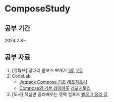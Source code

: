 # ComposeStudy

## 공부 기간
2024.2.8~

## 공부 자료

1. [유튜브] 정대리 콤포즈 뽀개기 [1강](https://youtu.be/y4Zuyr2GSO4?si=E61cKsSYHGChbmuC), [2강](https://youtu.be/6CEDQ1W-6AY?si=b4qzH06bKkn0m257)
2. CodeLab
   - [Jetpack Compose 기초](https://developer.android.com/codelabs/jetpack-compose-basics?hl=ko#0) [레포지토리](https://github.com/HI-JIN2/ComposeStudy/tree/master/CodeLabBasics) 
   - [Compose의 기본 레이아웃](https://developer.android.com/codelabs/jetpack-compose-layouts?hl=ko#0) [레포지토리](https://github.com/HI-JIN2/ComposeStudy/tree/master/CodeLabBasicLayout)
3. [도서] 핵심만 골라배우는 젯팩 컴포즈 [벨로그 정리 글](https://velog.io/@jini_1514/series/%ED%95%B5%EC%8B%AC%EB%A7%8C-%EA%B3%A8%EB%9D%BC%EB%B0%B0%EC%9A%B0%EB%8A%94-%EC%A0%AF%ED%8C%A9-%EC%BB%B4%ED%8F%AC%EC%A6%88)
